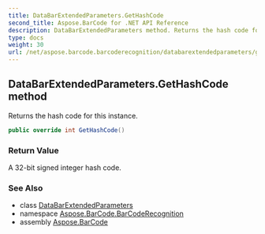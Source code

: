 ```yaml
---
title: DataBarExtendedParameters.GetHashCode
second_title: Aspose.BarCode for .NET API Reference
description: DataBarExtendedParameters method. Returns the hash code for this instance
type: docs
weight: 30
url: /net/aspose.barcode.barcoderecognition/databarextendedparameters/gethashcode/
---
```

## DataBarExtendedParameters.GetHashCode method

Returns the hash code for this instance.

```csharp
public override int GetHashCode()
```

### Return Value

A 32-bit signed integer hash code.

### See Also

* class [DataBarExtendedParameters](../)
* namespace [Aspose.BarCode.BarCodeRecognition](../../../aspose.barcode.barcoderecognition/)
* assembly [Aspose.BarCode](../../../)


